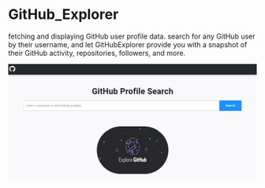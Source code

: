 # GitHub_Explorer

fetching and displaying GitHub user profile data. search for any GitHub user by their username, and let GitHubExplorer provide you with a snapshot of their GitHub activity, repositories, followers, and more.


![App Screenshot](public/app-screenshot.jpg)
